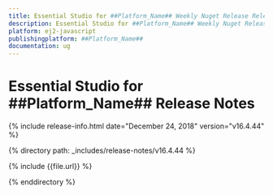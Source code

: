 ```yaml
---
title: Essential Studio for ##Platform_Name## Weekly Nuget Release Release Notes  
description: Essential Studio for ##Platform_Name## Weekly Nuget Release Release Notes  
platform: ej2-javascript
publishingplatform: ##Platform_Name##
documentation: ug
---
```


# Essential Studio for  ##Platform_Name##  Release Notes  

{% include release-info.html date="December 24, 2018"   version="v16.4.44"  %} 

{% directory path: _includes/release-notes/v16.4.44 %}

{% include {{file.url}} %}

{% enddirectory %}
